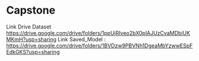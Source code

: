 # Capstone

Link Drive Dataset
https://drive.google.com/drive/folders/1ppUjRIveo2bX0plAJUzCvaMDbiUKMKmH?usp=sharing
Link Saved_Model : 
https://drive.google.com/drive/folders/1BVDzw9PBVNh1DgeaMbYzwwESpFEdkGKS?usp=sharing
